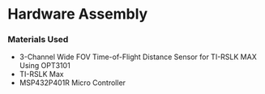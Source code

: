 # Hardware Assembly

### Materials Used
- 3-Channel Wide FOV Time-of-Flight Distance Sensor for TI-RSLK MAX Using OPT3101
- TI-RSLK Max
- MSP432P401R Micro Controller

